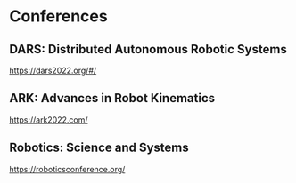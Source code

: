 # Conferences 

## DARS: Distributed Autonomous Robotic Systems 
https://dars2022.org/#/

## ARK: Advances in Robot Kinematics
https://ark2022.com/

## Robotics: Science and Systems 
https://roboticsconference.org/
